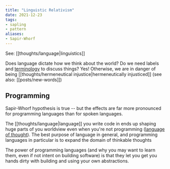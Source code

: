 ```yaml
---
title: "Linguistic Relativism"
date: 2021-12-23
tags:
- sapling
- pattern
aliases:
- Sapir-Whorf
---
```


See: [[thoughts/language|linguistics]]

Does language dictate how we think about the world? Do we need labels and [terminology](thoughts/terminology.md) to discuss things? Yes! Otherwise, we are in danger of being [[thoughts/hermeneutical injustice|hermeneutically injusticed]] (see also: [[posts/new-words]])

## Programming
Sapir-Whorf hypothesis is true -- but the effects are far more pronounced for programming languages than for spoken languages.

The [[thoughts/language|language]] you write code in ends up shaping huge parts of you worldview even when you're not programming ([language of thought](thoughts/language%20of%20thought.md)). The best purpose of language in general, and programming languages in particular is to expand the domain of thinkable thoughts

The power of programming languages (and why you may want to learn them, even if not intent on building software) is that they let you get you hands dirty with building and using your own abstractions.